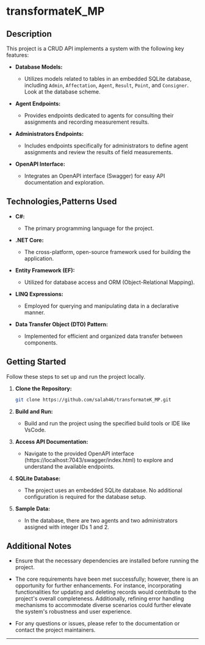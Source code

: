 # transformateK_MP

## Description

This project is a CRUD API implements a system with the following key features:

- **Database Models:**
  - Utilizes models related to tables in an embedded SQLite database, including `Admin`, `Affectation`, `Agent`, `Result`, `Point`, and `Consigner`. Look at the database      scheme.

- **Agent Endpoints:**
  - Provides endpoints dedicated to agents for consulting their assignments and recording measurement results.

- **Administrators Endpoints:**
  - Includes endpoints specifically for administrators to define agent assignments and review the results of field measurements.

- **OpenAPI Interface:**
  - Integrates an OpenAPI interface (Swagger) for easy API documentation and exploration.

## Technologies,Patterns Used

- **C#:**
  - The primary programming language for the project.

- **.NET Core:**
  - The cross-platform, open-source framework used for building the application.

- **Entity Framework (EF):**
  - Utilized for database access and ORM (Object-Relational Mapping).

- **LINQ Expressions:**
  - Employed for querying and manipulating data in a declarative manner.

- **Data Transfer Object (DTO) Pattern:**
  - Implemented for efficient and organized data transfer between components.

## Getting Started

Follow these steps to set up and run the project locally.

1. **Clone the Repository:**
   ```bash
   git clone https://github.com/salah46/transformateK_MP.git
   ```

2. **Build and Run:**
   - Build and run the project using the specified build tools or IDE like VsCode.

3. **Access API Documentation:**
   - Navigate to the provided OpenAPI interface (https://localhost:7043/swagger/index.html) to explore and understand the available endpoints.

4. **SQLite Database:**
   - The project uses an embedded SQLite database. No additional configuration is required for the database setup.

5. **Sample Data:**
   - In the database, there are two agents and two administrators assigned with integer IDs 1 and 2.
      

## Additional Notes

- Ensure that the necessary dependencies are installed before running the project.

- The core requirements have been met successfully; however, there is an opportunity for further enhancements. For instance, incorporating functionalities for updating and deleting records would contribute to the project's overall completeness. Additionally, refining error handling mechanisms to accommodate diverse scenarios could further elevate the system's robustness and user experience.

- For any questions or issues, please refer to the documentation or contact the project maintainers.

---
